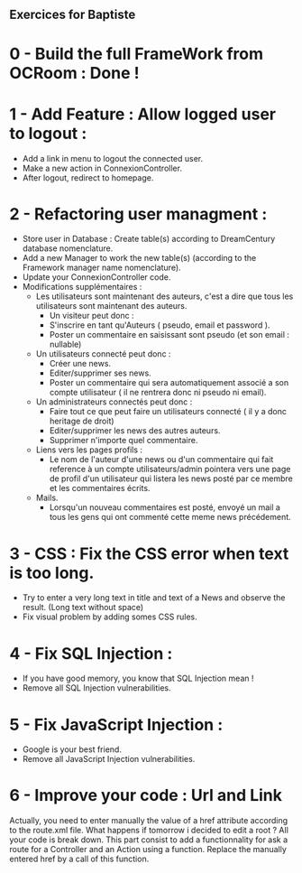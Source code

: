 ## Exercices for Baptiste

# 0 - Build the full FrameWork from OCRoom : Done !

# 1 - Add Feature : Allow logged user to logout :
* Add a link in menu to logout the connected user. 
* Make a new action in ConnexionController.
* After logout, redirect to homepage. 

# 2 - Refactoring user managment :
* Store user in Database : Create table(s) according to DreamCentury database nomenclature.
* Add a new Manager to work the new table(s) (according to the Framework manager name nomenclature).
* Update your ConnexionController code.
* Modifications supplémentaires : 
  * Les utilisateurs sont maintenant des auteurs, c'est a dire que tous les utilisateurs sont maintenant des auteurs.
    * Un visiteur peut donc : 
    * S'inscrire en tant qu'Auteurs ( pseudo, email et password ).
    * Poster un commentaire en saisissant sont pseudo (et son email : nullable)
  * Un utilisateurs connecté peut donc : 
    * Créer une news.
    * Editer/supprimer ses news.
    * Poster un commentaire qui sera automatiquement associé a son compte utilisateur ( il ne rentrera donc ni pseudo ni email).
  * Un administrateurs connectés peut donc : 
    * Faire tout ce que peut faire un utilisateurs connecté ( il y a donc heritage de droit) 
    * Editer/supprimer les news des autres auteurs.
    * Supprimer n'importe quel commentaire.
  * Liens vers les pages profils : 
    * Le nom de l'auteur d'une news ou d'un commentaire qui fait reference à un compte utilisateurs/admin pointera vers une page de profil d'un utilisateur qui listera les news posté par ce membre et les commentaires écrits. 
  * Mails. 
    * Lorsqu'un nouveau commentaires est posté, envoyé un mail a tous les gens qui ont commenté cette meme news précédement.

# 3 - CSS : Fix the CSS error when text is too long.
* Try to enter a very long text in title and text of a News and observe the result. (Long text without space)
* Fix visual problem by adding somes CSS rules.

# 4 - Fix SQL Injection : 
* If you have good memory, you know that SQL Injection mean ! 
* Remove all SQL Injection vulnerabilities. 

# 5 - Fix JavaScript Injection :
* Google is your best friend.
* Remove all JavaScript Injection vulnerabilities. 

# 6 - Improve your code : Url and Link
Actually, you need to enter manually the value of a href attribute according to the route.xml file. 
What happens if tomorrow i decided to edit a root ?
All your code is break down.
This part consist to add a functionnality for ask a route for a Controller and an Action using a function. Replace the manually entered href by a call of this function. 

